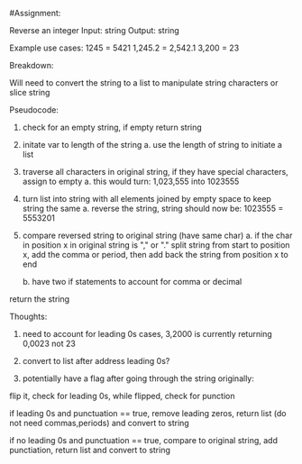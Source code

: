 #Assignment:

Reverse an integer
Input: string
Output: string 

Example use cases: 
1245    = 5421
1,245.2 = 2,542.1
3,200   = 23 

Breakdown: 

Will need to convert the string to a list to manipulate string characters or slice string 


Pseudocode: 

1. check for an empty string, if empty return string

2. initate var to length of the string 
    a. use the length of string to initiate a list 

3. traverse all characters in original string, if they have special characters, assign to empty
    a. this would turn: 1,023,555 into 1023555

4. turn list into string with all elements joined by empty space to keep string the same
    a. reverse the string, string should now be:
        1023555 = 5553201

5. compare reversed string to original string (have same char) 
    a. if the char in position x in original string is "," or "." split string from start to position x, add the comma or period, then add back the string from position x to end 

    b. have two if statements to account for comma or decimal

return the string

Thoughts: 

1. need to account for leading 0s cases, 3,2000 is currently returning 0,0023 not 23

2. convert to list after address leading 0s? 

3. potentially have a flag after going through the string originally: 

flip it, check for leading 0s, 
while flipped, check for punction

if leading 0s and punctuation == true, remove leading zeros, return list (do not need commas,periods) and convert to string 

if no leading 0s and punctuation == true, compare to original string, add punctiation, return list and convert to string 



    









